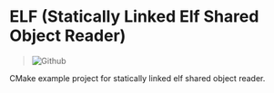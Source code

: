 <!-- SPDX-License-Identifier: zlib-acknowledgement -->

# ELF (Statically Linked Elf Shared Object Reader)
> ![Github](https://img.shields.io/github/license/ryan-mcclue/elf)

CMake example project for statically linked elf shared object reader.
